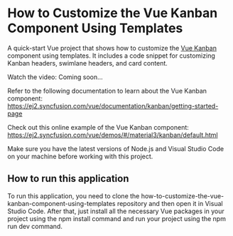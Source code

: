 # How to Customize the Vue Kanban Component Using Templates

A quick-start Vue project that shows how to customize the [Vue Kanban]( https://www.syncfusion.com/vue-components/vue-kanban-board?utm_source=github&utm_medium=listing&utm_campaign=vue-kanban-templates-github-samples) component using templates. It includes a code snippet for customizing Kanban headers, swimlane headers, and card content.

Watch the video: Coming soon...

Refer to the following documentation to learn about the Vue Kanban component: https://ej2.syncfusion.com/vue/documentation/kanban/getting-started-page

Check out this online example of the Vue Kanban component: https://ej2.syncfusion.com/vue/demos/#/material3/kanban/default.html

Make sure you have the latest versions of Node.js and Visual Studio Code on your machine before working with this project.

## How to run this application
To run this application, you need to clone the how-to-customize-the-vue-kanban-component-using-templates repository and then open it in Visual Studio Code. After that, just install all the necessary Vue packages in your project using the npm install command and run your project using the npm run dev command.
